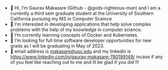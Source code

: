 - 👋 Hi, I’m Gaurav Makasare (Github - @gods-righteous-man) and I am a currently a third sem graduate student at the University of Southern California pursuing my MS in Computer Sceince
- 🧐 I’m interested in developing applications that help solve complex problems with the help of my knowledge in computer science.
- 🌱 I’m currently learning concepts of Docker and Kubernetes.
- 💞️ I’m looking for full time software developer opportunities for new grads as I will be graduating in May of 2023.
- 📧 email address is makasare@usc.edu and my linkedin is https://www.linkedin.com/in/gaurav-makasare-780199149/ incase if any of you feel like reaching out to me and Ill be glad if you did !!!

<!---
gods-righteous-man/gods-righteous-man is a ✨ special ✨ repository because its `README.md` (this file) appears on your GitHub profile.
You can click the Preview link to take a look at your changes.
--->
